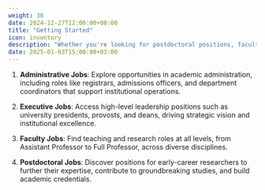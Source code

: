 ```yaml
---
weight: 30
date: 2024-12-27T12:00:00+00:00
title: "Getting Started"
icon: inventory
description: "Whether you're looking for postdoctoral positions, faculty roles, or administrative careers, our platform connects you with top institutions seeking talented individuals like you."
date: 2025-01-03T15:00:00+03:00
---
```


1. **Administrative Jobs**:
Explore opportunities in academic administration, including roles like registrars, admissions officers, and department coordinators that support institutional operations.

2. **Executive Jobs**:
Access high-level leadership positions such as university presidents, provosts, and deans, driving strategic vision and institutional excellence.

3. **Faculty Jobs**:
Find teaching and research roles at all levels, from Assistant Professor to Full Professor, across diverse disciplines.

4. **Postdoctoral Jobs**:
Discover positions for early-career researchers to further their expertise, contribute to groundbreaking studies, and build academic credentials.